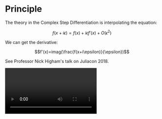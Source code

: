 # Principle

The theory in the Complex Step Differentiation is interpolating the equation:

```math
f(x+i\epsilon)=f(x)+i\epsilon f'(x)+O(\epsilon^2)
```

We can get the derivative:

```math
f'(x)=imag(\frac{f(x+i\epsilon)}{\epsilon})
```

See Professor Nick Higham's talk on Juliacon 2018.


<video href="https://www.youtube.com/watch?v=Q9OLOqEhc64" title="JuliaCon 2018"></video>